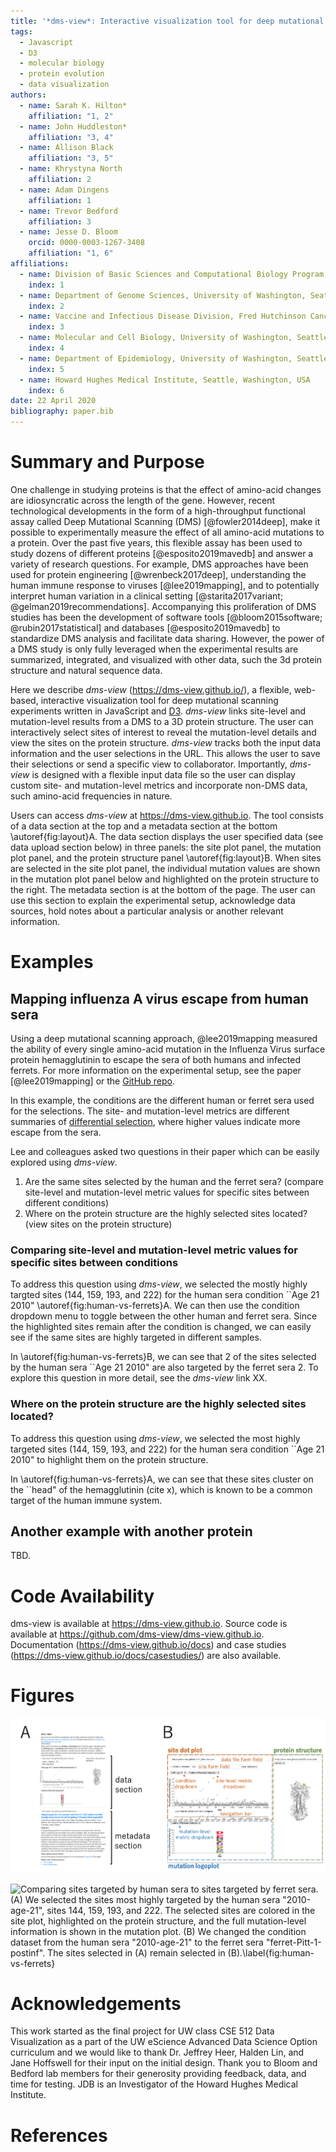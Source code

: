 ```yaml
---
title: '*dms-view*: Interactive visualization tool for deep mutational scanning experiments'
tags:
  - Javascript
  - D3
  - molecular biology
  - protein evolution
  - data visualization
authors:
  - name: Sarah K. Hilton*
    affiliation: "1, 2"
  - name: John Huddleston*
    affiliation: "3, 4"
  - name: Allison Black
    affiliation: "3, 5"
  - name: Khrystyna North
    affiliation: 2
  - name: Adam Dingens
    affiliation: 1
  - name: Trevor Bedford
    affiliation: 3
  - name: Jesse D. Bloom
    orcid: 0000-0003-1267-3408
    affiliation: "1, 6"
affiliations:
  - name: Division of Basic Sciences and Computational Biology Program, Fred Hutchinson Cancer Research Center, Seattle, WA, USA
    index: 1
  - name: Department of Genome Sciences, University of Washington, Seattle, WA, United States of America
    index: 2
  - name: Vaccine and Infectious Disease Division, Fred Hutchinson Cancer Research Center, Seattle, WA, USA
    index: 3
  - name: Molecular and Cell Biology, University of Washington, Seattle, WA, USA
    index: 4
  - name: Department of Epidemiology, University of Washington, Seattle, Washington, United States
    index: 5
  - name: Howard Hughes Medical Institute, Seattle, Washington, USA
    index: 6
date: 22 April 2020
bibliography: paper.bib
---
```


# Summary and Purpose

One challenge in studying proteins is that the effect of amino-acid changes are idiosyncratic across the length of the gene.
However, recent technological developments in the form of a high-throughput functional assay called Deep Mutational Scanning (DMS) [@fowler2014deep], make it possible to experimentally measure the effect of all amino-acid mutations to a protein.
Over the past five years, this flexible assay has been used to study dozens of different proteins [@esposito2019mavedb] and answer a variety of research questions.
For example, DMS approaches have been used for protein engineering [@wrenbeck2017deep], understanding the human immune response to viruses [@lee2019mapping], and to potentially interpret human variation in a clinical setting [@starita2017variant; @gelman2019recommendations].
Accompanying this proliferation of DMS studies has been the development of software tools [@bloom2015software; @rubin2017statistical] and databases [@esposito2019mavedb] to standardize DMS analysis and facilitate data sharing.
However, the power of a DMS study is only fully leveraged when the experimental results are summarized, integrated, and visualized with other data, such the 3d protein structure and natural sequence data.

Here we describe *dms-view* (https://dms-view.github.io/), a flexible, web-based, interactive visualization tool for deep mutational scanning experiments written in JavaScript and [D3](https://d3js.org).
*dms-view* links site-level and mutation-level results from a DMS to a 3D protein structure.
The user can interactively select sites of interest to reveal the mutation-level details and view the sites on the protein structure.
*dms-view* tracks both the input data information and the user selections in the URL.
This allows the user to save their selections or send a specific view to collaborator.
Importantly, *dms-view* is designed with a flexible input data file so the user can display custom site- and mutation-level metrics and incorporate non-DMS data, such amino-acid frequencies in nature.

Users can access *dms-view* at https://dms-view.github.io.
The tool consists of a data section at the top and a metadata section at the bottom \autoref{fig:layout}A.
The data section displays the user specified data (see data upload section below) in three panels: the site plot panel, the mutation plot panel, and the protein structure panel \autoref{fig:layout}B.
When sites are selected in the site plot panel, the individual mutation values are shown in the mutation plot panel below and highlighted on the protein structure to the right.
The metadata section is at the bottom of the page.
The user can use this section to explain the experimental setup, acknowledge data sources, hold notes about a particular analysis or another relevant information.

# Examples

## Mapping influenza A virus escape from human sera

Using a deep mutational scanning approach, @lee2019mapping measured the ability of every single amino-acid mutation in the Influenza Virus surface protein hemagglutinin to escape the sera of both humans and infected ferrets.
For more information on the experimental setup, see the paper [@lee2019mapping] or the [GitHub repo](https://github.com/jbloomlab/map_flu_serum_Perth2009_H3_HA).

In this example, the conditions are the different human or ferret sera used for the selections.
The site- and mutation-level metrics are different summaries of [differential selection](https://jbloomlab.github.io/dms_tools2/diffsel.html), where higher values indicate more escape from the sera.

Lee and colleagues asked two questions in their paper which can be easily explored using *dms-view*.

  1. Are the same sites selected by the human and the ferret sera? (compare site-level and mutation-level metric values for specific sites between different conditions)
  1. Where on the protein structure are the highly selected sites located? (view sites on the protein structure)

### Comparing site-level and mutation-level metric values for specific sites between conditions

To address this question using *dms-view*, we selected the mostly highly targted sites (144, 159, 193, and 222) for the human sera condition ``Age 21 2010" \autoref{fig:human-vs-ferrets}A.
We can then use the condition dropdown menu to toggle between the other human and ferret sera.
Since the highlighted sites remain after the condition is changed, we can easily see if the same sites are highly targeted in different samples.

In \autoref{fig:human-vs-ferrets}B, we can see that 2 of the sites selected by the human sera ``Age 21 2010" are also targeted by the ferret sera 2.
To explore this question in more detail, see the *dms-view* link XX.

### Where on the protein structure are the highly selected sites located?

To address this question using *dms-view*, we selected the most highly targeted sites (144, 159, 193, and 222) for the human sera condition ``Age 21 2010" to highlight them on the protein structure.

In \autoref{fig:human-vs-ferrets}A, we can see that these sites cluster on the ``head" of the hemagglutinin (cite x), which is known to be a common target of the human immune system.

## Another example with another protein

TBD.

# Code Availability

dms-view is available at https://dms-view.github.io.
Source code is available at https://github.com/dms-view/dms-view.github.io.
Documentation (https://dms-view.github.io/docs) and case studies (https://dms-view.github.io/docs/casestudies/) are also available.

# Figures

![Main sections and features of dms-view. **(A)** dms-view consists of a data section with the interactive plots at the top and a metadata section for notes and description at the bottom. **(B)** The data section has three panels: the site plot, the mutation plot, and the protein structure plot. The interactive features for selecting sites and navigating are in the site plot panel.\label{fig:layout}](fig/layout.png)

![Comparing sites targeted by human sera to sites targeted by ferret sera. **(A)** We selected the sites most highly targeted by the human sera "2010-age-21", sites 144, 159, 193, and 222. The selected sites are colored in the site plot, highlighted on the protein structure, and the full mutation-level information is shown in the mutation plot. **(B)** We changed the *condition* dataset from the human sera "2010-age-21" to the ferret sera "ferret-Pitt-1-postinf". The sites selected in (A) remain selected in (B).\label{fig:human-vs-ferrets}](fig/human-vs-ferret.png)

# Acknowledgements

This work started as the final project for UW class CSE 512 Data Visualization as a part of the UW eScience Advanced Data Science Option curriculum and we would like to thank Dr. Jeffrey Heer, Halden Lin, and Jane Hoffswell for their input on the initial design.
Thank you to Bloom and Bedford lab members for their generosity providing feedback, data, and time for testing.
JDB is an Investigator of the Howard Hughes Medical Institute.

# References
